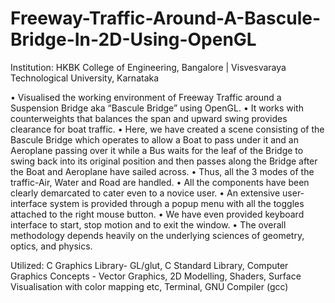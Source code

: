 # Freeway-Traffic-Around-A-Bascule-Bridge-In-2D-Using-OpenGL

Institution: HKBK College of Engineering, Bangalore | Visvesvaraya Technological University, Karnataka

• Visualised the working environment of Freeway Traffic around a Suspension Bridge aka “Bascule Bridge” using OpenGL. 
• It works with counterweights that balances the span and upward swing provides clearance for boat traffic. 
• Here, we have created a scene consisting of the Bascule Bridge which operates to allow a Boat to pass under it and an Aeroplane passing over it while a Bus waits for the leaf of the Bridge to swing back into its original position and then passes along the Bridge after the Boat and Aeroplane have sailed across. 
• Thus, all the 3 modes of the traffic-Air, Water and Road are handled. 
• All the components have been clearly demarcated to cater even to a novice user.
• An extensive user-interface system is provided through a popup menu with all the toggles attached to the right mouse button. 
• We have even provided keyboard interface to start, stop motion and to exit the window.
• The overall methodology depends heavily on the underlying sciences of geometry, optics, and physics.

Utilized: C Graphics Library- GL/glut, C Standard Library, Computer Graphics Concepts - Vector Graphics, 2D Modelling, Shaders, Surface Visualisation with color mapping etc, Terminal, GNU Compiler (gcc)
